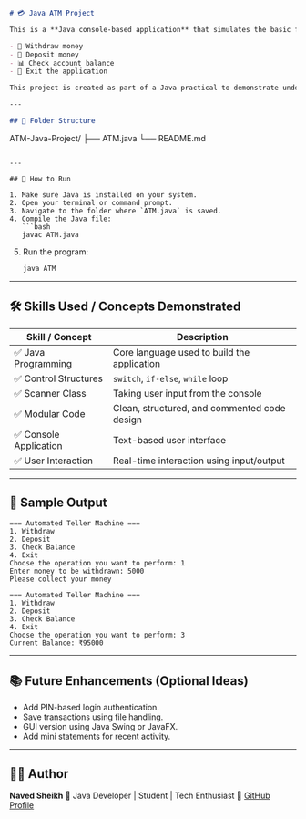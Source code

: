 ```markdown
# 💳 Java ATM Project

This is a **Java console-based application** that simulates the basic functionalities of an Automated Teller Machine (ATM). It allows users to:

- 💸 Withdraw money
- 🏦 Deposit money
- 📊 Check account balance
- 🚪 Exit the application

This project is created as part of a Java practical to demonstrate understanding of basic programming concepts in Java.

---

## 📂 Folder Structure

```

ATM-Java-Project/
├── ATM.java
└── README.md

````

---

## 🚀 How to Run

1. Make sure Java is installed on your system.
2. Open your terminal or command prompt.
3. Navigate to the folder where `ATM.java` is saved.
4. Compile the Java file:
   ```bash
   javac ATM.java
````

5. Run the program:

   ```bash
   java ATM
   ```

---

## 🛠️ Skills Used / Concepts Demonstrated

| Skill / Concept       | Description                                  |
| --------------------- | -------------------------------------------- |
| ✅ Java Programming    | Core language used to build the application  |
| ✅ Control Structures  | `switch`, `if-else`, `while` loop            |
| ✅ Scanner Class       | Taking user input from the console           |
| ✅ Modular Code        | Clean, structured, and commented code design |
| ✅ Console Application | Text-based user interface                    |
| ✅ User Interaction    | Real-time interaction using input/output     |

---

## 📸 Sample Output

```
=== Automated Teller Machine ===
1. Withdraw
2. Deposit
3. Check Balance
4. Exit
Choose the operation you want to perform: 1
Enter money to be withdrawn: 5000
Please collect your money

=== Automated Teller Machine ===
1. Withdraw
2. Deposit
3. Check Balance
4. Exit
Choose the operation you want to perform: 3
Current Balance: ₹95000
```

---

## 📚 Future Enhancements (Optional Ideas)

* Add PIN-based login authentication.
* Save transactions using file handling.
* GUI version using Java Swing or JavaFX.
* Add mini statements for recent activity.

---

## 👨‍💻 Author

**Naved Sheikh**
📍 Java Developer | Student | Tech Enthusiast
🔗 [GitHub Profile](https://github.com/Naved-Sheikh)

